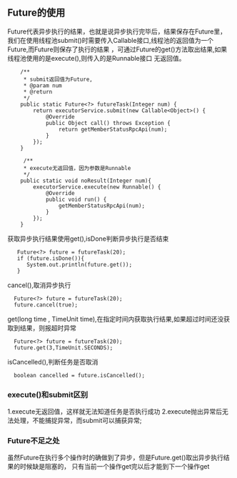 ## **Future的使用**

Future代表异步执行的结果，也就是说异步执行完毕后，结果保存在Future里，
我们在使用线程池submit()时需要传入Callable接口,线程池的返回值为一个Future,而Future则保存了执行的结果
，可通过Future的get()方法取出结果,如果线程池使用的是execute(),则传入的是Runnable接口
无返回值。

```
    /**
     * submit返回值为Future,
     * @param num
     * @return
     */
    public static Future<?> futureTask(Integer num) {
        return executorService.submit(new Callable<Object>() {
            @Override
            public Object call() throws Exception {
                return getMemberStatusRpcApi(num);
            }
        });
    }
```

```
     /**
     * execute无返回值，因为参数是Runnable
     */
    public static void noResult(Integer num){
        executorService.execute(new Runnable() {
            @Override
            public void run() {
                getMemberStatusRpcApi(num);
            }
        });
    }
```

获取异步执行结果使用get(),isDone判断异步执行是否结束
```
   Future<?> future = futureTask(20);
   if (future.isDone()){
      System.out.println(future.get());
   }
```

cancel(),取消异步执行
```
  Future<?> future = futureTask(20);
  future.cancel(true);
```

get(long time , TimeUnit time),在指定时间内获取执行结果,如果超过时间还没获取到结果，则报超时异常
```
  Future<?> future = futureTask(20);
  future.get(3,TimeUnit.SECONDS);
```

isCancelled(),判断任务是否取消
```
  boolean cancelled = future.isCancelled();
```

### **execute()和submit区别**

1.execute无返回值，这样就无法知道任务是否执行成功
2.execute抛出异常后无法处理，不能捕捉异常，而submit可以捕获异常;

### **Future不足之处**
虽然Future在执行多个操作时的确做到了异步，但是Future.get()取出异步执行结果的时候缺是阻塞的，
只有当前一个操作get完以后才能到下一个操作get

